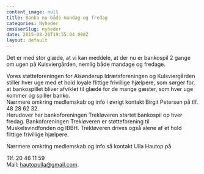 ```yaml
---
content_image: null
title: Banko nu både mandag og fredag
categories: Nyheder
cmsUserSlug: nyheder
date: 2015-08-26T19:55:04.000Z
layout: default
---
```


Det er med stor glæde, at vi kan meddele, at der nu er bankospil 2 gange om ugen på Kulsviergården, nemlig både mandage og fredage.  

Vores støtteforeningen for Alsønderup Idrætsforeningen og Kulsviergården stiller hver uge med et hold loyale flittige frivillige hjælpere, som sørger for, at bankospillet bliver afviklet til glæde for de mange gæster, som hver uge kommer og spiller banko.  
Nærmere omkring medlemskab og info i øvrigt kontakt Birgit Petersen på tlf. 48 28 62 32.  
Herudover har bankoforeningen Trekløveren startet bankospil op hver fredag. Bankoforeningen Trekløveren er støtteforening til Muskelsvindfonden og IBBH. Trekløveren drives også alene af et hold flittige frivillige hjælpere.  


Nærmere omkring medlemskab og info så kontakt Ulla Hautop på 

Tlf. 20 46 11 59  
Mail: hautopulla@gmail.com.